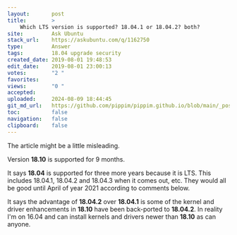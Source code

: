 ```yaml
---
layout:       post
title:        >
    Which LTS version is supported? 18.04.1 or 18.04.2? both?
site:         Ask Ubuntu
stack_url:    https://askubuntu.com/q/1162750
type:         Answer
tags:         18.04 upgrade security
created_date: 2019-08-01 19:48:53
edit_date:    2019-08-01 23:00:13
votes:        "2 "
favorites:    
views:        "0 "
accepted:     
uploaded:     2024-08-09 18:44:45
git_md_url:   https://github.com/pippim/pippim.github.io/blob/main/_posts/2019/2019-08-01-Which-LTS-version-is-supported_-18.04.1-or-18.04.2_-both_.md
toc:          false
navigation:   false
clipboard:    false
---
```


The article might be a little misleading.

Version **18.10** is supported for 9 months.

It says **18.04** is supported for three more years because it is LTS. This includes 18.04.1, 18.04.2 and 18.04.3 when it comes out, etc. They would all be good until April of year 2021 according to comments below.

It says the advantage of **18.04.2** over **18.04.1** is some of the kernel and driver enhancements in **18.10** have been back-ported to **18.04.2**. In reality I'm on 16.04 and can install kernels and drivers newer than **18.10** as can anyone.

